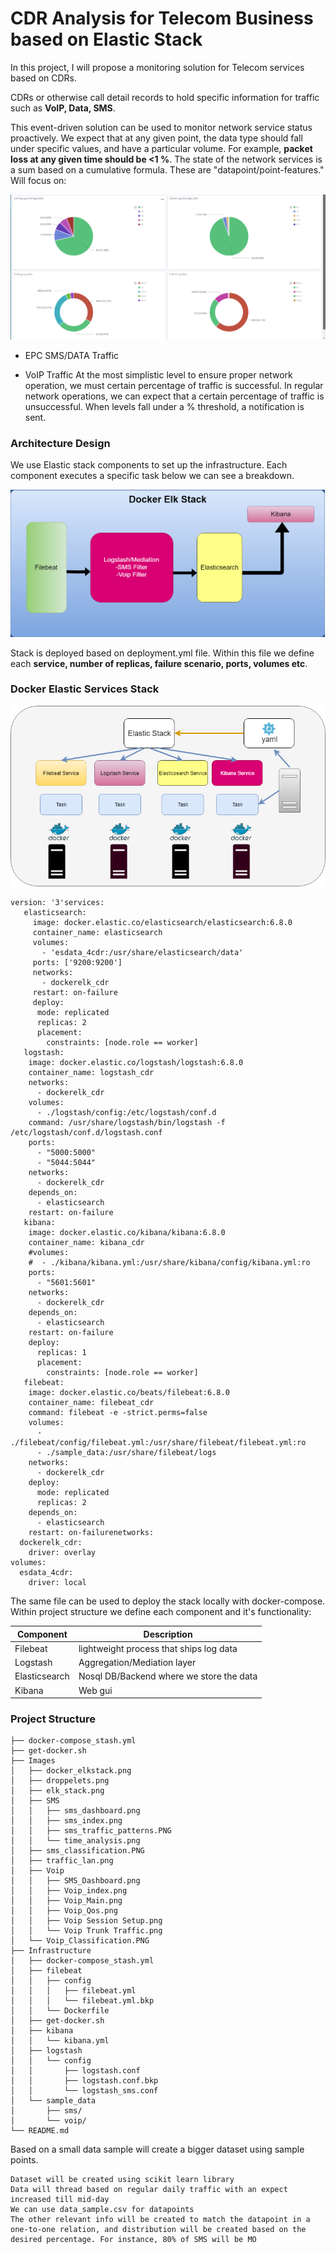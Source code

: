 # CDR Analysis for Telecom Business based on Elastic Stack

In this project, I will propose a monitoring solution for Telecom services based on CDRs. 

CDRs or otherwise call detail records to hold specific information for traffic such as **VoIP, Data, SMS**. 

This event-driven solution can be used to monitor network service status proactively. We expect that at any given point, the data type should fall under specific values, and have a particular volume. For example, **packet loss at any given time should be <1 %**. The state of the network services is a sum based on a cumulative formula. These are "datapoint/point-features."
Will focus on:

![IMG](Images/Voip/Voip_Qos.png)


* EPC SMS/DATA Traffic

* VoIP Traffic At the most simplistic level to ensure proper network operation, we must certain percentage of traffic is successful. In regular network operations, we can expect that a certain percentage of traffic is unsuccessful. When levels fall under a % threshold, a notification is sent.

### Architecture Design

We use Elastic stack components to set up the infrastructure. Each component executes a specific task below we can see a breakdown.

![IMG](Images/elk_stack.PNG)

Stack is deployed based on deployment.yml file. Within this file we define each **service, number of replicas, failure scenario, ports, volumes etc**.

### Docker Elastic Services Stack

![IMG](Images/docker_services_stack.png)

```
version: '3'services:
   elasticsearch:
     image: docker.elastic.co/elasticsearch/elasticsearch:6.8.0
     container_name: elasticsearch
     volumes:
       - 'esdata_4cdr:/usr/share/elasticsearch/data'
     ports: ['9200:9200']
     networks:
       - dockerelk_cdr
     restart: on-failure
     deploy:
      mode: replicated
      replicas: 2
      placement:
        constraints: [node.role == worker]
   logstash:
    image: docker.elastic.co/logstash/logstash:6.8.0
    container_name: logstash_cdr
    networks:
      - dockerelk_cdr
    volumes:
      - ./logstash/config:/etc/logstash/conf.d
    command: /usr/share/logstash/bin/logstash -f /etc/logstash/conf.d/logstash.conf    
    ports:
      - "5000:5000"
      - "5044:5044"
    networks:
      - dockerelk_cdr
    depends_on:
      - elasticsearch
    restart: on-failure 
   kibana:
    image: docker.elastic.co/kibana/kibana:6.8.0
    container_name: kibana_cdr
    #volumes:
    #  - ./kibana/kibana.yml:/usr/share/kibana/config/kibana.yml:ro
    ports:
      - "5601:5601"
    networks:
      - dockerelk_cdr
    depends_on:
      - elasticsearch
    restart: on-failure
    deploy:
      replicas: 1
      placement:
        constraints: [node.role == worker]
   filebeat:
    image: docker.elastic.co/beats/filebeat:6.8.0
    container_name: filebeat_cdr
    command: filebeat -e -strict.perms=false
    volumes:
      - ./filebeat/config/filebeat.yml:/usr/share/filebeat/filebeat.yml:ro
      - ./sample_data:/usr/share/filebeat/logs
    networks:
      - dockerelk_cdr
    deploy:
      mode: replicated
      replicas: 2
    depends_on:
      - elasticsearch
    restart: on-failurenetworks:
  dockerelk_cdr:
    driver: overlay
volumes:
  esdata_4cdr:
    driver: local
  ```

The same file can be used to deploy the stack locally with docker-compose.
Within project structure we define each component and it's functionality:


Component | Description
---|---|
Filebeat | lightweight process that ships log data
Logstash | Aggregation/Mediation layer
Elasticsearch | Nosql DB/Backend where we store the data
Kibana | Web gui

### Project Structure

```
├── docker-compose_stash.yml
├── get-docker.sh
├── Images
│   ├── docker_elkstack.png
│   ├── droppelets.png
│   ├── elk_stack.png
│   ├── SMS
│   │   ├── sms_dashboard.png
│   │   ├── sms_index.png
│   │   ├── sms_traffic_patterns.PNG
│   │   └── time_analysis.png
│   ├── sms_classification.PNG
│   ├── traffic_lan.png
│   ├── Voip
│   │   ├── SMS_Dashboard.png
│   │   ├── Voip_index.png
│   │   ├── Voip_Main.png
│   │   ├── Voip_Qos.png
│   │   ├── Voip Session Setup.png
│   │   └── Voip Trunk Traffic.png
│   └── Voip_Classification.PNG
├── Infrastructure
│   ├── docker-compose_stash.yml
│   ├── filebeat
│   │   ├── config
│   │   │   ├── filebeat.yml
│   │   │   └── filebeat.yml.bkp
│   │   └── Dockerfile
│   ├── get-docker.sh
│   ├── kibana
│   │   └── kibana.yml
│   ├── logstash
│   │   └── config
│   │       ├── logstash.conf
│   │       ├── logstash.conf.bkp
│   │       └── logstash_sms.conf
│   └── sample_data
│       ├── sms/
│       └── voip/
└── README.md

```


Based on a small data sample will create a bigger dataset using sample points.

    Dataset will be created using scikit learn library
    Data will thread based on regular daily traffic with an expect increased till mid-day
    We can use data_sample.csv for datapoints
    The other relevant info will be created to match the datapoint in a one-to-one relation, and distribution will be created based on the desired percentage. For instance, 80% of SMS will be MO
